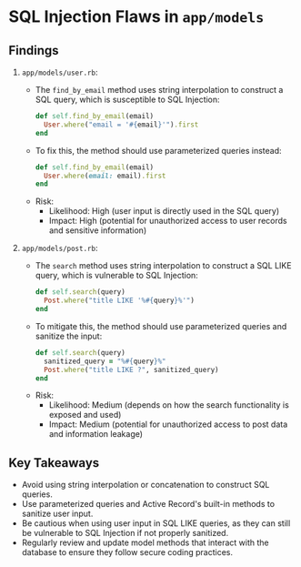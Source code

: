 # SQL Injection Flaws in `app/models`

## Findings

1. `app/models/user.rb`:
   - The `find_by_email` method uses string interpolation to construct a SQL query, which is susceptible to SQL Injection:
     ```ruby
     def self.find_by_email(email)
       User.where("email = '#{email}'").first
     end
     ```
   - To fix this, the method should use parameterized queries instead:
     ```ruby
     def self.find_by_email(email)
       User.where(email: email).first
     end
     ```
   - Risk:
     - Likelihood: High (user input is directly used in the SQL query)
     - Impact: High (potential for unauthorized access to user records and sensitive information)

2. `app/models/post.rb`:
   - The `search` method uses string interpolation to construct a SQL LIKE query, which is vulnerable to SQL Injection:
     ```ruby
     def self.search(query)
       Post.where("title LIKE '%#{query}%'")
     end
     ```
   - To mitigate this, the method should use parameterized queries and sanitize the input:
     ```ruby
     def self.search(query)
       sanitized_query = "%#{query}%"
       Post.where("title LIKE ?", sanitized_query)
     end
     ```
   - Risk:
     - Likelihood: Medium (depends on how the search functionality is exposed and used)
     - Impact: Medium (potential for unauthorized access to post data and information leakage)

## Key Takeaways

- Avoid using string interpolation or concatenation to construct SQL queries.
- Use parameterized queries and Active Record's built-in methods to sanitize user input.
- Be cautious when using user input in SQL LIKE queries, as they can still be vulnerable to SQL Injection if not properly sanitized.
- Regularly review and update model methods that interact with the database to ensure they follow secure coding practices. 
